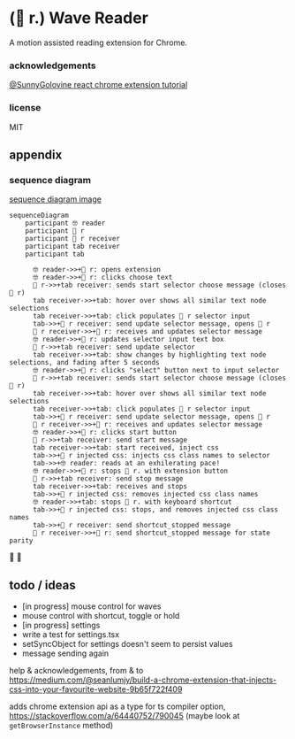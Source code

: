 # (🌊 r.) Wave Reader

A motion assisted reading extension for Chrome.

### acknowledgements

[@SunnyGolovine react chrome extension tutorial](https://medium.com/@SunnyGolovine/build-a-chrome-extension-using-reactjs-and-webpack-part-1-976a414b85d0)

### license

MIT

## appendix

### sequence diagram

[sequence diagram image](https://imgur.com/a/olcUuw0)

  ```mermaid
  sequenceDiagram
      participant 🤓 reader
      participant 🌊 r
      participant 🌊 r receiver
      participant tab receiver
      participant tab
      
        🤓 reader->>+🌊 r: opens extension
        🤓 reader->>+🌊 r: clicks choose text
        🌊 r->>+tab receiver: sends start selector choose message (closes 🌊 r)
        tab receiver->>+tab: hover over shows all similar text node selections
        tab receiver->>+tab: click populates 🌊 r selector input
        tab->>+🌊 r receiver: send update selector message, opens 🌊 r
        🌊 r receiver->>+🌊 r: receives and updates selector message
        🤓 reader->>+🌊 r: updates selector input text box
        🌊 r->>+tab receiver: send update selector
        tab receiver->>+tab: show changes by highlighting text node selections, and fading after 5 seconds
        🤓 reader->>+🌊 r: clicks "select" button next to input selector
        🌊 r->>+tab receiver: sends start selector choose message (closes 🌊 r)
        tab receiver->>+tab: hover over shows all similar text node selections
        tab receiver->>+tab: click populates 🌊 r selector input
        tab->>+🌊 r receiver: send update selector message, opens 🌊 r
        🌊 r receiver->>+🌊 r: receives and updates selector message
        🤓 reader->>+🌊 r: clicks start button
        🌊 r->>+tab receiver: send start message
        tab receiver->>+tab: start received, inject css
        tab->>+🌊 r injected css: injects css class names to selector
        tab->>+🤓 reader: reads at an exhilerating pace!
        🤓 reader->>+🌊 r: stops 🌊 r. with extension button
        🌊 r->>+tab receiver: send stop message
        tab receiver->>+tab: receives and stops
        tab->>+🌊 r injected css: removes injected css class names
        🤓 reader->>+tab: stops 🌊 r. with keyboard shortcut
        tab->>+🌊 r injected css: stops, and removes injected css class names
        tab->>+🌊 r receiver: send shortcut_stopped message
        🌊 r receiver->>+🌊 r: send shortcut_stopped message for state parity
  ```

🌊 👋

## todo / ideas

- [in progress] mouse control for waves
- mouse control with shortcut, toggle or hold
- [in progress] settings
- write a test for settings.tsx
- setSyncObject for settings doesn't seem to persist values
- message sending again


help & acknowledgements, from & to https://medium.com/@seanlumjy/build-a-chrome-extension-that-injects-css-into-your-favourite-website-9b65f722f409

adds chrome extension api as a type for ts compiler option,
https://stackoverflow.com/a/64440752/790045 (maybe look at `getBrowserInstance` method)